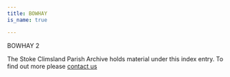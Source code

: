 ```yaml
---
title: BOWHAY
is_name: true

---
```


BOWHAY 2


The Stoke Climsland Parish Archive holds material under this index entry. To find out more please [contact us](/contact/)
